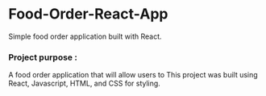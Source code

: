 # Food-Order-React-App

Simple food order application built with React.

### Project purpose :

A food order application that will allow users to
This project was built using React, Javascript, HTML, and CSS for styling.

